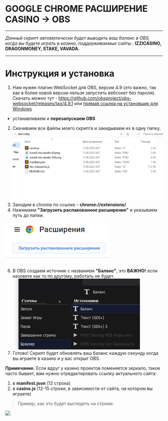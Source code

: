 # GOOGLE CHROME РАСШИРЕНИЕ CASINO -> OBS



-----------------------

*Данный скрипт автоматически будет выводить ваш баланс в OBS, когда вы будете играть в казино,
поддерживаемые сайты* : 
**IZZICASINO, DRAGONMONEY, STAKE, VAVADA.**

--------------------

# Инструкция и установка
1. Нам нужен плагин WebSocket для OBS, версии 4.9 (это важно, так как в более новой версии нельзя запустить вебсокет без пароля). 
Скачать можно тут - https://github.com/obsproject/obs-websocket/releases/tag/4.9.1 или  [прямая ссылка на установщик для Windows](https://github.com/obsproject/obs-websocket/releases/download/4.9.1/obs-websocket-4.9.1-Windows-Installer.exe)
+ устанавливаем и **перезапускаем OBS**

2. Скачиваем все файлы моего скрипта и закидываем их в одну папку.
![](photo_2022-08-11_04-08-49.jpg)
3. Заходим в chrome по ссылке - **chrome://extensions/**
4. Нажимаем **"Загрузить распакованное расширение"** и указываем путь до папки.

![](photo_2022-08-11_04-00-02.jpg)

6. В OBS создаем источник с названием **"Баланс"**, это **ВАЖНО!** если назовете как то по другому, работать не будет.
![](photo_2022-08-11_03-58-30.jpg)
7. Готово! Скрипт будет обновлять ваш баланс каждую секунду когда вы играете в казино и у вас открыт OBS.

**Примечание.** Если вдруг у казино проектов поменяется зеркало, такое часто бывает, вам нужно отредактировать ссылку актуального сайта:
1. в **manifest.json** (12 строка)
2. в **casino.js** (12-15 строки, в зависимости от сайта, на котором вы играете)


> Пример, как это будет выглядеть на стриме.

![](example_video.gif)
